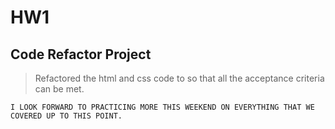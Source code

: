 # HW1

## Code Refactor Project

> Refactored the html and css code to so that all the acceptance criteria can be met.

```
I LOOK FORWARD TO PRACTICING MORE THIS WEEKEND ON EVERYTHING THAT WE COVERED UP TO THIS POINT.
```